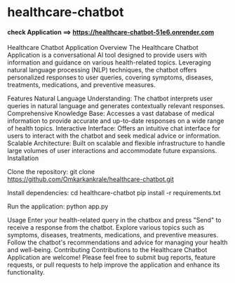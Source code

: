 # healthcare-chatbot
#### check Application ==>  https://healthcare-chatbot-51e6.onrender.com
Healthcare Chatbot Application
Overview
The Healthcare Chatbot Application is a conversational AI tool designed to provide users with information and guidance on various health-related topics. Leveraging natural language processing (NLP) techniques, the chatbot offers personalized responses to user queries, covering symptoms, diseases, treatments, medications, and preventive measures.

Features
Natural Language Understanding: The chatbot interprets user queries in natural language and generates contextually relevant responses.
Comprehensive Knowledge Base: Accesses a vast database of medical information to provide accurate and up-to-date responses on a wide range of health topics.
Interactive Interface: Offers an intuitive chat interface for users to interact with the chatbot and seek medical advice or information.
Scalable Architecture: Built on scalable and flexible infrastructure to handle large volumes of user interactions and accommodate future expansions.
Installation

Clone the repository:
git clone https://github.com/Omkarkankrale/healthcare-chatbot.git

Install dependencies:
cd healthcare-chatbot
pip install -r requirements.txt


Run the application:
python app.py

Usage
Enter your health-related query in the chatbox and press "Send" to receive a response from the chatbot.
Explore various topics such as symptoms, diseases, treatments, medications, and preventive measures.
Follow the chatbot's recommendations and advice for managing your health and well-being.
Contributing
Contributions to the Healthcare Chatbot Application are welcome! Please feel free to submit bug reports, feature requests, or pull requests to help improve the application and enhance its functionality.

